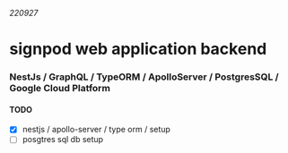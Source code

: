 _220927_

# signpod web application backend

### NestJs / GraphQL / TypeORM / ApolloServer / PostgresSQL / Google Cloud Platform

#### TODO

- [x] nestjs / apollo-server / type orm / setup
- [ ] posgtres sql db setup
